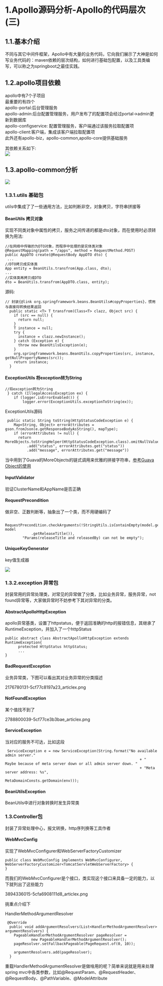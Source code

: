 # 1.Apollo源码分析-Apollo的代码层次\(三\)

## 1.1.基本介绍

不同与其它中间件框架，Apollo中有大量的业务代码，它向我们展示了大神是如何写业务代码的：maven依赖的层次结构，如何进行基础包配置，以及工具类编写，可以称之为springboot之最佳实践。

## 1.2.apollo项目依赖

apollo中有7个子项目  
最重要的有四个  
apollo-portal:后台管理服务  
apollo-admin:后台配置管理服务，用户发布了的配置项会经过portal-&gt;admin更新到数据库  
apollo-configservice: 配置管理服务，客户端通过该服务拉取配置项  
apollo-client:客户端，集成该客户端拉取配置项  
此外还有apollo-biz，apollo-common,apollo-core提供基础服务

其依赖关系如下:  
![](/static/image/2051242107-5cf737fd43e95_articlex.jpg)

## 1.3.apollo-common分析

![](/static/image/304542458-5cf739653eaa7_articlex.jpg)

### 1.3.1.utils 基础包

utils中集成了了一些通用方法，比如判断非空，对象拷贝，字符串拼接等

#### BeanUtils 拷贝对象

实现不同类对象中属性的拷贝，服务之间传递的都是dto对象，而在使用时必须转换为用法:

```
//在网络中传输的为DTO对象，而程序中处理的是实体类对象
@RequestMapping(path = "/apps", method = RequestMethod.POST)
public AppDTO create(@RequestBody AppDTO dto) {
 ...
//DTO拷贝成实体类
App entity = BeanUtils.transfrom(App.class, dto);
...
//实体类再拷贝成DTO   
dto = BeanUtils.transfrom(AppDTO.class, entity);
```

源码:

```
// 封装{@link org.springframework.beans.BeanUtils#copyProperties}，惯用与直接将转换结果返回
  public static <T> T transfrom(Class<T> clazz, Object src) {
    if (src == null) {
      return null;
    }
    T instance = null;
    try {
      instance = clazz.newInstance();
    } catch (Exception e) {
      throw new BeanUtilsException(e);
    }
    org.springframework.beans.BeanUtils.copyProperties(src, instance, getNullPropertyNames(src));
    return instance;
  }
```

#### ExceptionUtils 将exception转为String

```
//将exception转为String
 } catch (IllegalAccessException ex) {
    if (logger.isErrorEnabled()) {
        logger.error(ExceptionUtils.exceptionToString(ex));
```

ExceptionUtils源码

```
 public static String toString(HttpStatusCodeException e) {
    Map<String, Object> errorAttributes = gson.fromJson(e.getResponseBodyAsString(), mapType);
    if (errorAttributes != null) {
      return MoreObjects.toStringHelper(HttpStatusCodeException.class).omitNullValues()
          .add("status", errorAttributes.get("status"))
          .add("message", errorAttributes.get("message"))
```

 当中用到了Guava的MoreObjects的链式调用来优雅的拼接字符串，[参考Guava Object的使用](https://github.com/google/guava/wiki/CommonObjectUtilitiesExplained)

#### InputValidator

验证ClusterName和AppName是否正确

#### RequestPrecondition

做非空、正数判断等，抽象出了一个类，而不用硬编码了



```
 RequestPrecondition.checkArguments(!StringUtils.isContainEmpty(model.getReleasedBy(), model
            .getReleaseTitle()),
        "Params(releaseTitle and releasedBy) can not be empty");

```

#### UniqueKeyGenerator

key值生成器

![](/static/image/微信截图_20200711135712.png)


### 1.3.2.exception 异常包

封装常用的异常处理类，对常见的异常做了分类，比如业务异常，服务异常，not found异常等，大家做异常时不妨参考下其对异常的分类。

#### AbstractApolloHttpException
apollo异常基类，设置了httpstatus，便于返回准确的http的报错信息，其继承了RuntimeException，并加入了一个httpStatus

```
public abstract class AbstractApolloHttpException extends RuntimeException{
      protected HttpStatus httpStatus;
      ...
}
```
#### BadRequestException

业务异常类，下图可以看出其对业务异常的分类描述

2176780131-5cf77c8197a23_articlex.png

#### NotFoundException

某个值找不到了 

2788800039-5cf77ce3b3bae_articlex.png

#### ServiceException

当对应的服务不可达，比如这段

```
 ServiceException e = new ServiceException(String.format("No available admin server."
                                                              + " Maybe because of meta server down or all admin server down. "
                                                              + "Meta server address: %s",
                                                              MetaDomainConsts.getDomain(env)));

```

#### BeanUtilsException

BeanUtils中进行对象转换时发生异常类

### 1.3.Controller包

封装了异常处理中心，报文转换，http序列换等工具作者

#### WebMvcConfig

实现了WebMvcConfigurer和WebServerFactoryCustomizer

```
public class WebMvcConfig implements WebMvcConfigurer, WebServerFactoryCustomizer<TomcatServletWebServerFactory> {
}
```

而我们的WebMvcConfigurer是个接口，类实现这个接口来具备一定的能力，以下就列出了这些能力

3894336015-5cfa6908111d8_articlex.png

挑重点介绍下

HandlerMethodArgumentResolver

```
 @Override
  public void addArgumentResolvers(List<HandlerMethodArgumentResolver> argumentResolvers) {
    PageableHandlerMethodArgumentResolver pageResolver =
            new PageableHandlerMethodArgumentResolver();
    pageResolver.setFallbackPageable(PageRequest.of(0, 10));

    argumentResolvers.add(pageResolver);
  }

```
重载HandlerMethodArgumentResolver是做啥用的呢？简单来说就是用来处理spring mvc中各类参数，比如@RequestParam、@RequestHeader、@RequestBody、@PathVariable、@ModelAttribute








































